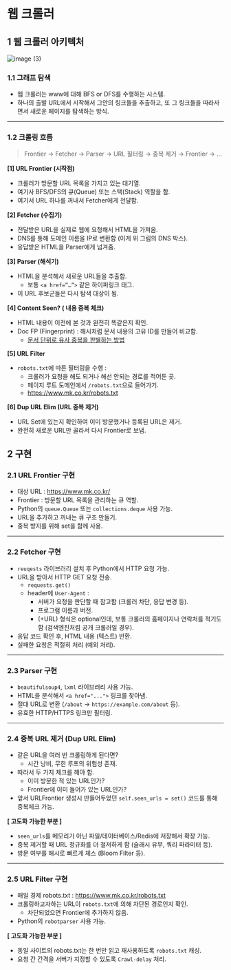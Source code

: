 # 웹 크롤러

## 1 웹 크롤러 아키텍처

![image (3)](https://github.com/user-attachments/assets/ecf18989-8f67-4554-b59e-0ee9968dac05)

### 1.1 그래프 탐색

- 웹 크롤러는 www에 대해 BFS or DFS를 수행하는 시스템.
- 하나의 출발 URL에서 시작해서 그안의 링크들을 추출하고, 또 그 링크들을 따라사면서 새로운 페이지를 탐색하는 방식.

---

### 1.2 크롤링 흐름

> Frontier → Fetcher → Parser → URL 필터링 → 중복 제거 → Frontier → …

**[1] URL Frontier (시작점)**

- 크롤러가 방문할 URL 목록을 가지고 있는 대기열.
- 여기사 BFS/DFS의 큐(Queue) 또는 스택(Stack) 역할을 함.
- 여기서 URL 하나를 꺼내서 Fetcher에게 전달함.

**[2] Fetcher (수집기)**

- 전달받은 URL을 실제로 웹에 요청해서 HTML을 가져옴.
- DNS를 통해 도메인 이름을 IP로 변환함 (이게 위 그림의 DNS 박스).
- 응답받은 HTML을 Parser에게 넘겨줌.

**[3] Parser (해석기)**

- HTML을 분석해서 새로운 URL들을 추출함.
  - 보통 `<a href=”…”>` 같은 하이퍼링크 태그.
- 이 URL 후보군들은 다시 탐색 대상이 됨.

**[4] Content Seen? ( 내용 중복 체크)**

- HTML 내용이 이전에 본 것과 완전히 똑같은지 확인.
- Doc FP (Fingerprint) : 해시처럼 문서 내용의 고유 ID를 만들어 비교함.
  - [문서 단위로 유사 중복을 판별하는 방법](https://github.com/aragorn/home/wiki/Near-Duplicate-Documents-Detection)

**[5] URL Filter**

- `robots.txt`에 따른 필터링을 수행 :
  - 크롤러가 요청을 해도 되거나 해선 안되는 경로를 적어둔 곳.
  - 페이지 루트 도메인에서 `/robots.txt`으로 들어가기.
  - https://www.mk.co.kr/robots.txt

**[6] Dup URL Elim (URL 중복 제거)**

- URL Set에 있는지 확인하여 이미 방문했거나 등록된 URL은 제거.
- 완전히 새로운 URL만 골라서 다시 Frontier로 보냄.

## 2 구현

### 2.1 URL Frontier 구현

- 대상 URL : https://www.mk.co.kr/
- Frontier : 방문할 URL 목록을 관리하는 큐 역할.
- Python의 `queue.Queue` 또는 `collections.deque` 사용 가능.
- URL을 추가하고 꺼내는 큐 구조 만들기.
- 중복 방지를 위해 set을 함께 사용.

---

### 2.2 Fetcher 구현

- `reuqests` 라이브러리 설치 후 Python에서 HTTP 요청 가능.
- URL을 받아서 HTTP GET 요청 전송.
  - `requests.get()`
  - header에 `User-Agent` :
    - 서버가 요청을 판단할 때 참고함 (크롤러 차단, 응답 변경 등).
    - 프로그램 이름과 버전.
    - (+URL) 형식은 optional인데, 보통 크롤러의 홈페이지나 연락처를 적기도 함 (검색엔진처럼 공개 크롤러일 경우).
- 응답 코드 확인 후, HTML 내용 (텍스트) 반환.
- 실패한 요청은 적절히 처리 (예외 처리).

---

### 2.3 Parser 구현

- `beautifulsoup4`, `lxml` 라이브러리 사용 가능.
- HTML을 분석해서 `<a href="...">` 링크를 찾아냄.
- 절대 URL로 변환 (`/about` → `https://example.com/about` 등).
- 유효한 HTTP/HTTPS 링크만 필터링.

---

### 2.4 중복 URL 제거 (Dup URL Elim)

- 같은 URL을 여러 번 크롤링하게 된다면?
  - 시간 낭비, 무한 루프의 위험성 존재.
- 따라서 두 가지 체크를 해야 함.
  - 이미 방문한 적 있는 URL인가?
  - Frontier에 이미 들어가 있는 URL인가?
- 앞서 URLFrontier 생성시 만들어두었던 `self.seen_urls = set()` 코드를 통해 중복체크 가능.

**[ 고도화 가능한 부분 ]**

- `seen_urls`를 메모리가 아닌 파일/데이터베이스/Redis에 저장해서 확장 가능.
- 중복 제거할 때 URL 정규화를 더 철저하게 함 (슬래시 유무, 쿼리 파라미터 등).
- 방문 여부를 해시로 빠르게 체스 (Bloom Filter 등).

---

### 2.5 URL Filter 구현

- 매일 경제 robots.txt : https://www.mk.co.kr/robots.txt
- 크롤링하고자하는 URL이 `robots.txt`에 의해 차단된 경로인지 확인.
  - 차단되었으면 Frontier에 추가하지 않음.
- Python의 `robotparser` 사용 가능.

**[ 고도화 가능한 부분 ]**

- 동일 사이트의 robots.txt는 한 번만 읽고 재사용하도록 `robots.txt` 캐싱.
- 요청 간 간격을 서버가 지정할 수 있도록 `Crawl-delay` 처리.
